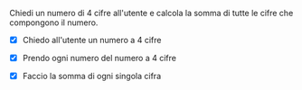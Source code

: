 Chiedi un numero di 4 cifre all'utente
e calcola la somma di tutte le cifre che compongono il numero.
- [x] Chiedo all'utente un numero a 4 cifre
- [x] Prendo ogni numero del numero a 4 cifre
- [x] Faccio la somma di ogni singola cifra

